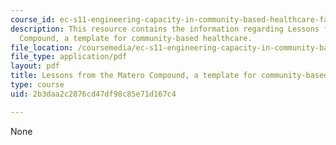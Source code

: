 ```yaml
---
course_id: ec-s11-engineering-capacity-in-community-based-healthcare-fall-2005
description: This resource contains the information regarding Lessons from the Matero
  Compound, a template for community-based healthcare.
file_location: /coursemedia/ec-s11-engineering-capacity-in-community-based-healthcare-fall-2005/2b3daa2c2876cd47df98c85e71d167c4_MITEC_S11F05_unza_matero.pdf
file_type: application/pdf
layout: pdf
title: Lessons from the Matero Compound, a template for community-based healthcare
type: course
uid: 2b3daa2c2876cd47df98c85e71d167c4

---
```

None